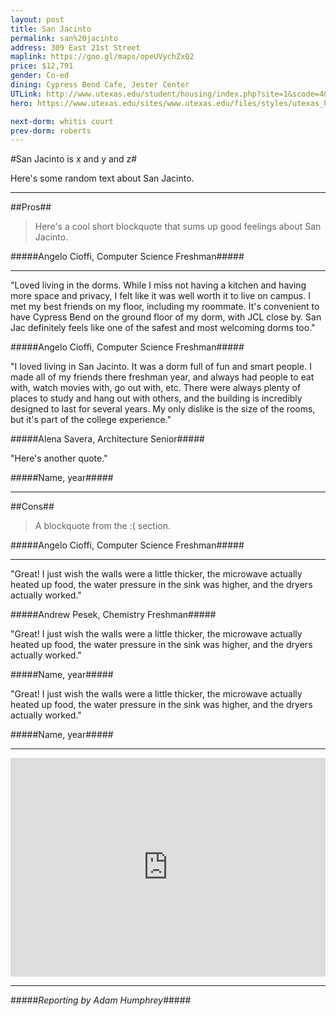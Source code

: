 ```yaml
---
layout: post
title: San Jacinto
permalink: san%20jacinto
address: 309 East 21st Street
maplink: https://goo.gl/maps/opeUVychZxQ2
price: $12,791
gender: Co-ed
dining: Cypress Bend Cafe, Jester Center
UTLink: http://www.utexas.edu/student/housing/index.php?site=1&scode=4&id=130
hero: https://www.utexas.edu/sites/www.utexas.edu/files/styles/utexas_hero_photo_image/public/hero-photos/maincampus_hero.jpg?itok=i1E3qQY4

next-dorm: whitis court
prev-dorm: roberts
---
```


#San Jacinto is x and y and z#

Here's some random text about San Jacinto.

---

##Pros##

> Here's a cool short blockquote that sums up good feelings about San Jacinto.

#####Angelo Cioffi, Computer Science Freshman#####

---

"Loved living in the dorms. While I miss not having a kitchen and having more space and privacy, I felt like it was well worth it to live on campus. I met my best friends on my floor, including my roommate. It's convenient to have Cypress Bend on the ground floor of my dorm, with JCL close by. San Jac definitely feels like one of the safest and most welcoming dorms too." 

#####Angelo Cioffi, Computer Science Freshman#####

"I loved living in San Jacinto. It was a dorm full of fun and smart people. I made all of my friends there freshman year, and always had people to eat with, watch movies with, go out with, etc. There were always plenty of places to study and hang out with others, and the building is incredibly designed to last for several years. My only dislike is the size of the rooms, but it's part of the college experience."

#####Alena Savera, Architecture Senior#####

"Here's another quote."

#####Name, year#####

---

##Cons##

> A blockquote from the :( section.

#####Angelo Cioffi, Computer Science Freshman#####

---

"Great! I just wish the walls were a little thicker, the microwave actually heated up food, the water pressure in the sink was higher, and the dryers actually worked."

#####Andrew Pesek, Chemistry Freshman#####

"Great! I just wish the walls were a little thicker, the microwave actually heated up food, the water pressure in the sink was higher, and the dryers actually worked."

#####Name, year#####

"Great! I just wish the walls were a little thicker, the microwave actually heated up food, the water pressure in the sink was higher, and the dryers actually worked."

#####Name, year#####

---

<iframe src="https://www.google.com/maps/embed?pb=!1m18!1m12!1m3!1d3445.4108136456666!2d-97.7365582848702!3d30.282364414248782!2m3!1f0!2f0!3f0!3m2!1i1024!2i768!4f13.1!3m3!1m2!1s0x8644b59bda3aa6b3%3A0x21171a7e76926d7d!2sSan+Jacinto+Residence+Hall%2C+Austin%2C+TX+78712!5e0!3m2!1sen!2sus!4v1462319192820" width="100%" height="350" frameborder="0" style="border:0" allowfullscreen></iframe>

---

#####_Reporting by Adam Humphrey_#####